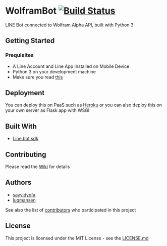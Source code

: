 # WolframBot [![Build Status](https://travis-ci.com/luqmansen/WolframBot.svg?branch=master)](https://travis-ci.com/luqmansen/WolframBot)

LINE Bot connected to Wolfram Alpha API, built with Python 3

## Getting Started

### Prequisites
-  A Line Account and Line App Installed on Mobile Device
- Python 3 on your development machine
- Make sure you read [this](https://developers.line.biz/en/docs/messaging-api/getting-started/)

## Deployment
 You can deploy this on PaaS such as [Heroku](https://www.heroku.com/) or you can also deploy this on your own server as Flask app with WSGI


## Built With
- [Line bot sdk](https://github.com/line/line-bot-sdk-python)


## Contributing
Please read the [Wiki](https://github.com/sayyidyofa/WolframBot/wiki) for details 


## Authors
- [sayyidyofa](https://github.com/sayyidyofa)
- [luqmansen](https://github.com/luqmansen)

See also the list of [contributors](https://github.com/sayyidyofa/WolframBot/graphs/contributors) who participated in this project


## License
This project is licensed under the MIT License - see the [LICENSE.md](https://github.com/sayyidyofa/WolframBot/blob/master/LICENSE.md)
